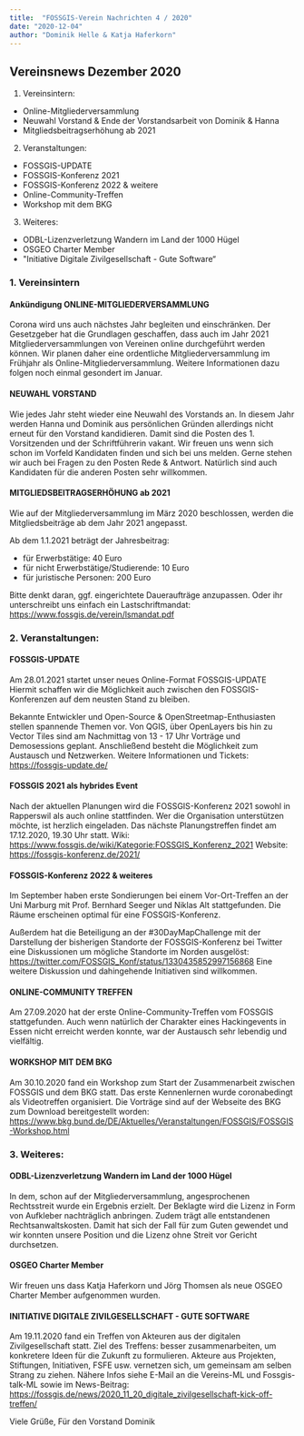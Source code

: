 ```yaml
---
title:  "FOSSGIS-Verein Nachrichten 4 / 2020"
date: "2020-12-04"
author: "Dominik Helle & Katja Haferkorn"
---
```

## Vereinsnews Dezember 2020 

1. Vereinsintern:

* Online-Mitgliederversammlung</li>
* Neuwahl Vorstand & Ende der Vorstandsarbeit von Dominik & Hanna</li>
* Mitgliedsbeitragserhöhung ab 2021</li>

2. Veranstaltungen:
* FOSSGIS-UPDATE
* FOSSGIS-Konferenz 2021
* FOSSGIS-Konferenz 2022 & weitere
* Online-Community-Treffen
* Workshop mit dem BKG

3. Weiteres:
* ODBL-Lizenzverletzung Wandern im Land der 1000 Hügel
* OSGEO Charter Member
* "Initiative Digitale Zivilgesellschaft - Gute Software“


### 1. Vereinsintern

#### Ankündigung ONLINE-MITGLIEDERVERSAMMLUNG

Corona wird uns auch nächstes Jahr begleiten und einschränken. Der Gesetzgeber hat die Grundlagen geschaffen, dass auch im Jahr 2021 Mitgliederversammlungen von Vereinen online durchgeführt werden können. Wir planen daher eine ordentliche Mitgliederversammlung im Frühjahr als Online-Mitgliederversammlung. Weitere Informationen dazu folgen noch einmal gesondert im Januar.

#### NEUWAHL VORSTAND 

Wie jedes Jahr steht wieder eine Neuwahl des Vorstands an. In diesem Jahr werden Hanna und Dominik aus persönlichen Gründen allerdings nicht erneut für den Vorstand kandidieren. Damit sind die Posten des 1. Vorsitzenden und der Schriftführerin vakant. Wir freuen uns wenn sich schon im Vorfeld Kandidaten finden und sich bei uns melden. Gerne stehen wir auch bei Fragen zu den Posten Rede & Antwort. Natürlich sind auch Kandidaten für die anderen Posten sehr willkommen.

#### MITGLIEDSBEITRAGSERHÖHUNG ab 2021

Wie auf der Mitgliederversammlung im März 2020 beschlossen, werden die Mitgliedsbeiträge ab dem Jahr 2021 angepasst. 

Ab dem 1.1.2021 beträgt der Jahresbeitrag:
* für Erwerbstätige: 40 Euro
* für nicht Erwerbstätige/Studierende: 10 Euro
* für juristische Personen: 200 Euro

Bitte denkt daran, ggf. eingerichtete Daueraufträge anzupassen. Oder ihr unterschreibt uns einfach ein Lastschriftmandat: https://www.fossgis.de/verein/lsmandat.pdf



### 2. Veranstaltungen:

#### FOSSGIS-UPDATE

Am 28.01.2021 startet unser neues Online-Format FOSSGIS-UPDATE Hiermit schaffen wir die Möglichkeit auch zwischen den FOSSGIS-Konferenzen auf dem neusten Stand zu bleiben.

Bekannte Entwickler und Open-Source & OpenStreetmap-Enthusiasten stellen spannende Themen vor. Von  QGIS, über OpenLayers bis hin zu Vector Tiles sind am Nachmittag von 13  - 17 Uhr Vorträge und Demosessions geplant. Anschließend besteht die  Möglichkeit zum Austausch und Netzwerken. Weitere Informationen und Tickets: https://fossgis-update.de/

#### FOSSGIS 2021 als hybrides Event

Nach der aktuellen Planungen wird die FOSSGIS-Konferenz 2021 sowohl in Rapperswil als auch online stattfinden. Wer die Organisation unterstützen möchte, ist herzlich eingeladen.
Das nächste Planungstreffen findet am 17.12.2020, 19.30 Uhr statt.
Wiki: https://www.fossgis.de/wiki/Kategorie:FOSSGIS_Konferenz_2021
Website: https://fossgis-konferenz.de/2021/

#### FOSSGIS-Konferenz 2022 & weiteres

Im September haben erste Sondierungen bei einem Vor-Ort-Treffen an der Uni Marburg mit Prof. Bernhard Seeger und Niklas Alt stattgefunden. Die Räume erscheinen optimal für eine FOSSGIS-Konferenz.

Außerdem hat die Beteiligung an der #30DayMapChallenge mit der Darstellung der bisherigen Standorte der FOSSGIS-Konferenz bei Twitter eine Diskussionen um mögliche Standorte im Norden ausgelöst: https://twitter.com/FOSSGIS_Konf/status/1330435852997156868
Eine weitere Diskussion und dahingehende Initiativen sind willkommen.

#### ONLINE-COMMUNITY TREFFEN

Am 27.09.2020 hat der erste Online-Community-Treffen vom FOSSGIS stattgefunden. Auch wenn natürlich der Charakter eines Hackingevents in Essen nicht erreicht werden konnte, war der Austausch sehr lebendig und vielfältig. 

#### WORKSHOP MIT DEM BKG

Am 30.10.2020 fand ein Workshop zum Start der Zusammenarbeit zwischen FOSSGIS und dem BKG statt. Das erste Kennenlernen wurde coronabedingt als Videotreffen organisiert. Die Vorträge sind auf der Webseite des BKG zum Download bereitgestellt worden: https://www.bkg.bund.de/DE/Aktuelles/Veranstaltungen/FOSSGIS/FOSSGIS-Workshop.html


### 3. Weiteres:

#### ODBL-Lizenzverletzung Wandern im Land der 1000 Hügel

In dem, schon auf der Mitgliederversammlung, angesprochenen Rechtsstreit wurde ein Ergebnis erzielt. Der Beklagte wird die Lizenz in Form von Aufkleber nachträglich anbringen. Zudem trägt alle entstandenen Rechtsanwaltskosten. Damit hat sich der Fall für zum Guten gewendet und wir konnten unsere Position und die Lizenz ohne Streit vor Gericht durchsetzen. 

#### OSGEO Charter Member

Wir freuen uns dass Katja Haferkorn und Jörg Thomsen als neue OSGEO Charter Member aufgenommen wurden.

#### INITIATIVE DIGITALE ZIVILGESELLSCHAFT - GUTE SOFTWARE

Am 19.11.2020 fand ein Treffen von Akteuren aus der digitalen Zivilgesellschaft statt. 
Ziel des Treffens: besser zusammenarbeiten, um konkretere Ideen für die Zukunft zu formulieren. Akteure aus Projekten, Stiftungen, Initiativen, FSFE usw. vernetzen sich, um gemeinsam am selben Strang zu ziehen.
Nähere Infos siehe E-Mail an die Vereins-ML und Fossgis-talk-ML sowie im News-Beitrag: https://fossgis.de/news/2020_11_20_digitale_zivilgesellschaft-kick-off-treffen/


Viele Grüße,
Für den Vorstand
Dominik
